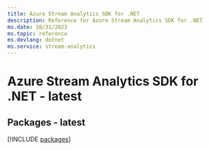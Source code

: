 ```yaml
---
title: Azure Stream Analytics SDK for .NET
description: Reference for Azure Stream Analytics SDK for .NET
ms.date: 10/31/2023
ms.topic: reference
ms.devlang: dotnet
ms.service: stream-analytics
---
```

# Azure Stream Analytics SDK for .NET - latest
## Packages - latest
[!INCLUDE [packages](stream-analytics-index.md)]